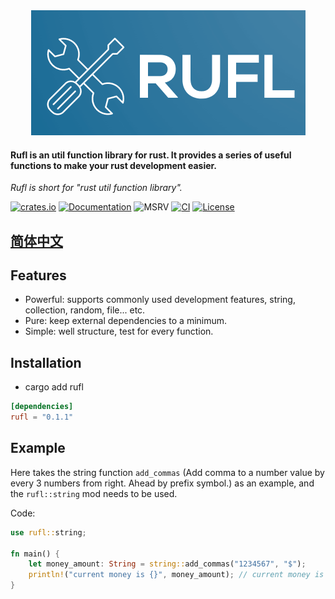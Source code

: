 <div align=center>
<img src="./logo.png" width="439" height="200"/>
<br/>
</div>

#### Rufl is an util function library for rust. It provides a series of useful functions to make your rust development easier.

_Rufl is short for "rust util function library"._

[![crates.io](https://img.shields.io/crates/v/rufl?label=latest)](https://crates.io/crates/rufl)
[![Documentation](https://docs.rs/rufl/badge.svg?version=0.1.1)](https://docs.rs/rufl/0.1.1)
![MSRV](https://img.shields.io/badge/rustc-1.71+-ab6000.svg)
[![CI](https://github.com/duke-git/rufl/actions/workflows/rust.yml/badge.svg?branch=main)](https://github.com/duke-git/rufl/actions/workflows/rust.yml)
[![License](https://img.shields.io/badge/license-MIT-blue.svg)](https://github.com/duke-git/rulf/blob/main/LICENSE)

## [简体中文](./README_zh-CN.md)

## Features

- Powerful: supports commonly used development features, string, collection, random, file... etc.
- Pure: keep external dependencies to a minimum.
- Simple: well structure, test for every function.

## Installation
- cargo add rufl

```toml
[dependencies]
rufl = "0.1.1"
```

## Example

Here takes the string function `add_commas` (Add comma to a number value by every 3 numbers from right. Ahead by prefix symbol.) as an example, and the `rufl::string` mod needs to be used.

Code:
```rust
use rufl::string;

fn main() {
    let money_amount: String = string::add_commas("1234567", "$");
    println!("current money is {}", money_amount); // current money is $1,234,567
}
```